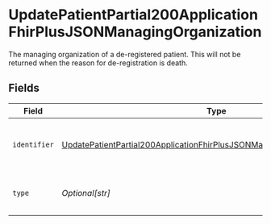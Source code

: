 # UpdatePatientPartial200ApplicationFhirPlusJSONManagingOrganization

The managing organization of a de-registered patient. This will not be returned when the reason for de-registration is death.


## Fields

| Field                                                                                                                                                                                   | Type                                                                                                                                                                                    | Required                                                                                                                                                                                | Description                                                                                                                                                                             | Example                                                                                                                                                                                 |
| --------------------------------------------------------------------------------------------------------------------------------------------------------------------------------------- | --------------------------------------------------------------------------------------------------------------------------------------------------------------------------------------- | --------------------------------------------------------------------------------------------------------------------------------------------------------------------------------------- | --------------------------------------------------------------------------------------------------------------------------------------------------------------------------------------- | --------------------------------------------------------------------------------------------------------------------------------------------------------------------------------------- |
| `identifier`                                                                                                                                                                            | [UpdatePatientPartial200ApplicationFhirPlusJSONManagingOrganizationIdentifier](../../models/operations/updatepatientpartial200applicationfhirplusjsonmanagingorganizationidentifier.md) | :heavy_check_mark:                                                                                                                                                                      | Identifier and system of identification used for this Organisation.                                                                                                                     |                                                                                                                                                                                         |
| `type`                                                                                                                                                                                  | *Optional[str]*                                                                                                                                                                         | :heavy_minus_sign:                                                                                                                                                                      | Type of Reference being returned.                                                                                                                                                       | Organization                                                                                                                                                                            |